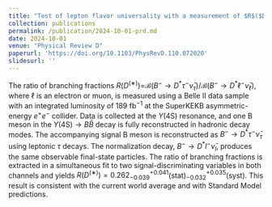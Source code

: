 ```yaml
---
title: "Test of lepton flavor universality with a measurement of $R$($D^{(∗)}$) using hadronic $B$ tagging at the Belle II experiment"
collection: publications
permalink: /publication/2024-10-01-prd.md
date: 2024-10-01
venue: "Physical Review D"
paperurl: 'https://doi.org/10.1103/PhysRevD.110.072020'
slidesurl: ''
---
```


The ratio of branching fractions $R(D^{(∗)})$=$\mathcal{B}$$(B^- \rightarrow D^* \tau^- \bar{\nu}_\tau)/$$\mathcal{B}$$(B^- \rightarrow D^* \ell^- \bar{\nu}_\ell)$, where $\ell$ is an electron or muon, is measured using a Belle II data sample with an integrated luminosity of 189 fb$^{-1}$ at the SuperKEKB asymmetric-energy $e^+ e^-$ collider. Data is collected at the $\Upsilon$(4S) resonance, and one B meson in the $\Upsilon$(4S)$\rightarrow B \bar{B}$ decay is fully reconstructed in hadronic decay modes. The accompanying signal B meson is reconstructed as $B^-\rightarrow D^* \tau^- \bar{\nu}_\tau$ using leptonic $\tau$ decays. The normalization decay, $B^-\rightarrow D^* l^- \bar{\nu}_l$, produces the same observable final-state particles. The ratio of branching fractions is extracted in a simultaneous fit to two signal-discriminating variables in both channels and yields $R(D^{(∗)})=0.262_{-0.039}^{+0.041}$(stat)$_{-0.032}^{+0.035}$(syst). This result is consistent with the current world average and with Standard Model predictions.
